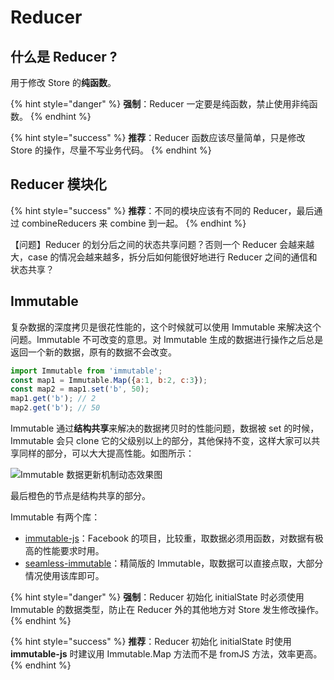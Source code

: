 # Reducer

## 什么是 Reducer ?

用于修改 Store 的**纯函数**。

{% hint style="danger" %}
**强制**：Reducer 一定要是纯函数，禁止使用非纯函数。
{% endhint %}

{% hint style="success" %}
**推荐**：Reducer 函数应该尽量简单，只是修改 Store 的操作，尽量不写业务代码。
{% endhint %}

## Reducer 模块化

{% hint style="success" %}
**推荐**：不同的模块应该有不同的 Reducer，最后通过 combineReducers 来 combine 到一起。
{% endhint %}

【问题】Reducer 的划分后之间的状态共享问题？否则一个 Reducer 会越来越大，case 的情况会越来越多，拆分后如何能很好地进行 Reducer 之间的通信和状态共享？

## Immutable

复杂数据的深度拷贝是很花性能的，这个时候就可以使用 Immutable 来解决这个问题。Immutable 不可改变的意思。对 Immutable 生成的数据进行操作之后总是返回一个新的数据，原有的数据不会改变。

```javascript
import Immutable from 'immutable';
const map1 = Immutable.Map({a:1, b:2, c:3});
const map2 = map1.set('b', 50);
map1.get('b'); // 2
map2.get('b'); // 50
```

Immutable 通过**结构共享**来解决的数据拷贝时的性能问题，数据被 set 的时候，Immutable 会只 clone 它的父级别以上的部分，其他保持不变，这样大家可以共享同样的部分，可以大大提高性能。如图所示：

![Immutable &#x6570;&#x636E;&#x66F4;&#x65B0;&#x673A;&#x5236;&#x52A8;&#x6001;&#x6548;&#x679C;&#x56FE;](../.gitbook/assets/immutable.gif)

最后橙色的节点是结构共享的部分。

Immutable 有两个库：

* [immutable-js](https://github.com/facebook/immutable-js)：Facebook 的项目，比较重，取数据必须用函数，对数据有极高的性能要求时用。
* [seamless-immutable](https://github.com/rtfeldman/seamless-immutable)：精简版的 Immutable，取数据可以直接点取，大部分情况使用该库即可。

{% hint style="danger" %}
**强制**：Reducer 初始化 initialState 时必须使用 Immutable 的数据类型，防止在 Reducer 外的其他地方对 Store 发生修改操作。
{% endhint %}

{% hint style="success" %}
**推荐**：Reducer 初始化 initialState 时使用 **immutable-js** 时建议用 Immutable.Map 方法而不是 fromJS 方法，效率更高。
{% endhint %}

